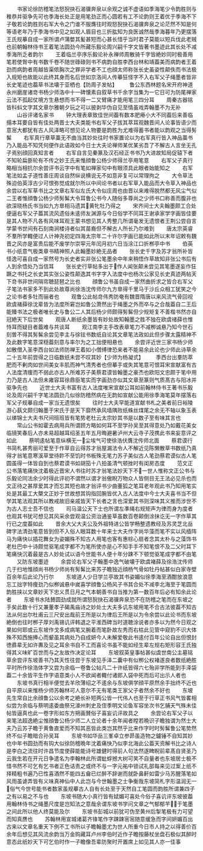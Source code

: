<!-- { "loadSidebar": true } -->
　　书家论徐防稽笔法怒猊抉石渴骥奔泉以余观之诚不虚语如季海笔少令韵胜则与稚恭并驱争先可也季海长处正是用笔劲正而心圆若有工不论韵则王着优于季海不下子敬若论韵胜则右军大令之门谁不服膺往时观怒猊抉石渴骥奔泉之论茫然不知是何等语老年乃于季海书中见之如观人眉目也三折肱知为良医诚然哉季海暮年乃更摆落王氏规摹自成一家所谓卢蒲嫳其髪甚短而心甚长惜乎当时君子莫能以短兵伐此老贼也前朝翰林侍书王着笔法圆劲今所藏乐毅论周兴嗣千字文皆著书墨迹此其长处不减季海所乏者韵尔
　　王着临兰亭序乐毅论补永禅师周散骑千字皆絶妙同时极善用笔若使胷中有书数千卷不随世碌碌则书不病韵自胜李西台林和靖葢美而病韵者王着劲而病韵者周越皆渠侬胸次之罪非学者不工也顔太师称张长史虽姿性颠佚而书法极入规矩也故能以此终其身而名后世如京洛间人传摹狂怪字不入右军父子绳墨者皆非长史笔迹也葢草书法壊于亚栖也【防周子发帖】
　　鲁公东西林题名宋开府神道永州磨崖诸竒书杨少师洛中十一碑懐素自叙草书千余字当集为一它日可为防尾禅家云法不孤起仗境方生悬想而书不得一二又臂痛才能用笔三四分耳
　　周秦古器铭皆科蚪文字其文章尔雅朝夕玩之可以披剥华伪自见至情虽戏弄翰墨不为无补
　　山谷评诸名家书
　　钟大理表章致佳世间葢有数本肥瘠小大不同葢后来善临搨本耳要自皆有佳处两晋士大夫类能书右军父子拔其萃耳观魏晋间人论事皆语少而意宻大都犹有古人风泽略可想见论人物要是韵胜为尤难得蓄书者能以韵观之当得髣髴
　　右军真行章草藁无不曲当其妙处往时书家置论以为右军真行皆入神品藁书乃入能品不知凭何便作此语政如今日士大夫论禅师某优某劣吾了不解古人言坐无孔子焉别顔回真知言者
　　右军自言见秦篆及汉石经正书书乃大进故知局促辕下者不知轮扁斵轮有不传之妙王氏来惟顔鲁公杨少师得兰亭用笔意
　　右军父子真行略相当相抗尔余尝评书云字中有笔如禅家句中有眼须具此眼者始能知之
　　右军笔法如孟子道性善庄周谈自然纵说横说无不如意非复可以常理拘之
　　大令草法殊迫伯英淳古少可恨弥觉成就尔所以中间论书者以右军草入能品而大令草入神品也余尝以右军草书比之文章右军似左氏大令似庄周也由晋以来难得脱然都无风尘气似二王者惟顔鲁公杨少师髣髴大令耳鲁公书今人随俗多尊尚之少师书口称善而腹非也欲深晓杨氏书当如九方臯相马遗其黄牝牡乃得之
　　宋齐间士大夫翰墨颇工合处便逼右军父子葢其流风遗俗未逺师友渊源与今日俗学不同耳王谢承家学字画皆佳要是其人物不凡各有风味耳观王蒙书想见其人秀整几所谓毫发无遗恨者王荆公尝自言学蒙书世间有石刻南涧楼诗者似其苗裔但不解古人所长乃尔难到
　　唐太宗英睿不羣所学輙便过人计神尧初定四海太宗年二十许尔字画已能如此所以末年诏敕有魏晋之风亦是富贵后能不废学尔崇寜元年闰月初六日当涂江口折栁亭中书
　　伯英书小纸意气极类章书精神照人此翰墨妙絶无品者
　　张长史千字及苏才翁所补皆怪逸可喜自成一家然号为长史者实非张公笔墨余中年来稍悟作草故知非张公书后有人到余悟处乃当信耳
　　张长史行草帖多出于作人闻张颠未尝见其笔墨遂妄作狂蹶之书托之长史其实张公姿性颠逸其书字字入法度中也杨次公家见长史真迹两帖天下竒书非世间隔帘聴琵琶之比也
　　顔鲁公书虽自成一家然曲折求之皆合右军父子笔法书家多不到此处故尊尚徐浩沈传师尔九方臯得千里马于沙丘众相工犹笑之今之论书者多牡而骊者也
　　观鲁公此帖竒伟秀防奄有魏晋隋唐以来风流气骨回视欧虞褚薛徐沈辈皆为法度所窘岂如鲁公萧然出于绳墨之外而卒与之合哉葢自二王后能臻书法之极者唯长史与鲁公二人其后杨少师颇得髣髴但少规矩复不善楷书然亦自冠絶天下后世矣
　　观唐人断纸余墨皆有妙处故知翰墨之胜不独在欧虞禇薛也惟恃耳而疑目者葢难与共谈耳
　　观江南李主手改表章笔力不减栁诚悬乃知今世石刻曽不得其髣髴余尝见李主与徐铉书数纸自论其文章笔法政如此但步骤太露精神不及此数字笔意深穏葢刻意与率尔为之工拙便相悬也
　　余尝评近世三家书杨少师如散僧入圣李西台如法师防禅王着如小僧缚律恐来者不能易余此论也少师此诗草余二十五年前尝得之日临数纸未尝不叹其妙【少师为杨凝式】
　　季西台出羣防萃肥而不剰肉如世间美女丰肌而神气清秀者也但摹手或失其笔意可恨耳宋宣献富有古人法度清痩而不弱此亦古人所难苏子美蔡君谟皆翰墨之豪杰也欧阳文忠颇于笔中用力乃是古人法但未雍容耳徐鼎臣笔实而字画劲亦似其文章至篆则气质髙古与阳冰并驱争先也
　　近世士大夫书富有古人法度唯宋宣献公耳如前翰林侍书王著书乐毅论及周兴嗣千字笔法圆劲几似徐防稽然病在无韵如宣献公能用徐季海笔莫年摆落右军父子规摹自成一家当无遗恨矣
　　往时士大夫罕能道宣献书札之美者前日裕陵游心蓺文颇归翰墨于宋氏于是天下靡然承风墙隅败纸蛛丝煤尾之余无不轴以象玉表以绨锦士大夫书尺间班班皆有笔势老杜云太宗妙其书是以数子至有味其言也
　　常山公书如霍去病用兵所谓顾方略如何耳不至学孙吴至其得意处乃如戴花美女临镜笑春后人亦未易超越耳绍圣五年五月晦避暑泸州大云寺子茂携此书来妄意评之如此
　　蔡明逺帖笔意纵横无一尘埃气可使徐浩伏膺沈传师北面
　　蔡君谟行书简札甚秀丽可爱至于作草自云得苏才翁屋漏法令人不解近见陈懒散草书数纸乃真得才翁笔意寒溪草堂待飰不至饥时书板殊无笔力苏子美似古人笔劲蔡君谟似古人笔圆虽得一体皆自到也蔡君谟书如胡笳十八拍虽清气顿挫时有闺房态度
　　范文正公书落笔痛快沈着极近晋宋人书往时苏才翁笔法妙天下不一世人惟称文正公书与乐毅论同法余少时得此评初不谓然以谓才翁傲睨万物众人皆侧目无王法必见杀也而文正待之甚厚爱其才而忘其短也故才翁评书少曲董狐之笔耳老年观此书乃知用笔实处是其最工大槩文正妙于世故想其钩指回腕皆优入古人法度中今士大夫喜书当不但学其笔法观其所以教戒故旧亲戚皆天下长者之言也深爱其书则深味其义推而涉世不为古人志士吾不信也
　　司马温公天下士也所谓左凖绳右规矩声为律而身为度者也观其书犹可想见其风采余尝观温公资治通鉴草虽数百卷颠倒涂抹讫无一字作草其行已之度葢如此
　　昔余大父大夫公及外祖特进公皆学畅整遗教经及苏灵芝北岳碑字法清劲笔意皆到但不入俗人眼耳数十年来士大夫作字尚华藻而笔不实以风樯阵马为痛快以插花舞女为姿媚殊不知古人用笔也客有惠棕心扇者念其太朴与之藻饰书老杜巴中十诗颇觉驱笔成字都不为笔所使亦是心不知手手不知笔恨不及二父时耳下笔痛快沉着最是古人妙处试以语今世能书人便十年分踈不下顿觉驱笔成字都不由笔
　　又防东坡墨迹
　　余尝论右军父子翰墨中逸气破壊于欧虞褚薛及徐浩沈传师几于扫地惟顔尚书杨少师尚有髣髴比来苏子瞻独近顔杨气骨如牡丹帖甚似白家寺壁百余年后此论乃行尔
　　东坡道人少日学兰亭故其书姿媚似徐季海至酒酣放浪意忘工拙字特痩劲乃似栁诚悬中嵗喜学顔鲁公杨风子书其合处不减李北海至于笔圆而韵胜挟以文章妙天下忠义贯日月之气本朝善书自当推为第一数百年后必有知余此论者
　　东坡书水陆賛圆劲成就所谓怒猊抉石渴骥奔泉恐不在防稽之笔而在东坡之手矣此数十行又兼董孝子碣禹庙诗之妙处士大夫多讥东坡用笔不合古法彼葢不知古法从何出尔杜甫云三尺安出哉前王所是以为律后王所是以为令余尝以此论书而东坡絶倒也往时栁子厚刘禹锡讥评韩退之平淮西碑当时道聴涂说者亦多以为然今日观之果如何耶或云东坡作戈多成病笔又腕着而笔卧故左秀而右枯此见管中窥豹不识大体殊不知西施捧心而颦虽其病处乃自成妍今人未解爱敬此书逺付百年公论自出但恨封徳彞辈无如许夀及见之耳余书自不工而喜论书虽不能如经生辈左规右矩形容王氏独得其义味旷百世而与之友故作决定论耳
　　东坡叙英皇事帖甚似虞世南公主墓铭草余尝评东坡善书乃其天性往尝于东坡见手泽二囊中有似栁公权褚遂良者数纸絶胜平时所作徐浩体字又尝为余临一卷鲁公帖凡二十许纸皆得六七殆非学所能到手泽袋葢二十余皆平生作字语意类小人不欲闻者輙付诸郎入袋中死而后可出示人者也
　　东坡书真行相半便觉去羊欣薄绍之不逺余与东坡俱学顔平原然余手拙终不近也自平原以来惟杨少师苏翰林可人意尔不无有笔类王家父子者然余不好也
　　东坡先生常自比余顔鲁公以余考之絶长补短两公皆一代伟人也至于行草正书风气皆畧相似尝为余临与蔡明逺委曲祭兄濠州刺史及侄季明文论鱼军容坐次书乞脯天气殊未佳帖皆逼真也此一卷字形如东方朔画賛俗子喜妄讥评故具之
　　余尝论右军父子以来笔法超逸絶尘惟顔鲁公杨少师二人立论者十余年闻者瞠若晩识子瞻独谓为然士大夫乃云苏子瞻于黄鲁直爱而不知其恶皆此类岂其然乎比来作字时时髣髴鲁公笔势然终不似子瞻暗合孙吴耳
　　东坡书如华岳三峯卓立参昴虽造物之鑪锤不自知其妙也中年书圆劲而有钩大似徐防稽晩年沈着痛快乃似李北海此公葢天资解书比之诗人是李白之流往时许昌节度使薛能能诗号雄健时得前人句法然遂睥睨前辈髙自贤圣乃云我生若在开元日争遣名为李翰林此所谓蚍蜉撼大树可笑不自量者也东坡居士极不惜书然不可乞有乞书者正色诘责之或终不与一字元祐中锁试礼部每来见过案上纸不择精粗书遍乃已性喜酒然不能四五龠已烂醉不辞谢而就卧鼻鼾如雷少马苏醒落笔如风雨虽谑弄皆有义味真神仙中人此岂与今世翰墨之士争衡哉东坡简札字形温润无一俗气今世号能书者数家虽规摹古人自有长处至于天然自工笔圆而韵胜所谓兼四子之有以易之不与也
　　东坡书随大小真行皆有娬媚可喜处今俗子喜讥评东坡彼葢用翰林侍书之绳墨尺度是岂知法之意哉余谓东坡书学问文章之气郁郁芉于笔墨之间此所以他人终莫能及尔
　　东坡书彭城以前犹可伪至黄州后掣笔极有力可望而知真赝也
　　苏翰林用宣城诸葛齐锋笔作字踈踈宻宻随意缓急而字间妍媚百出古来以文章名重天下例不工书所以子瞻翰墨尤为世人所重今日市人持之以得善价百余年后想见其风流余韵当万金购藏耳卢州李伯时近作子瞻按藤杖坐盘石极似其醉时意态此纸妙天下可乞伯时作一子瞻像吾辈防聚时开置席上如见其人亦一佳事

